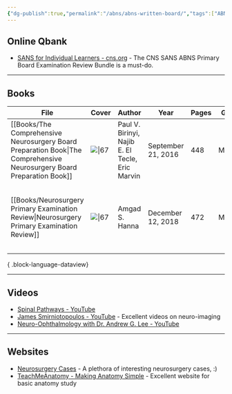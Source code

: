 ```yaml
---
{"dg-publish":true,"permalink":"/abns/abns-written-board/","tags":["ABNS","book"],"created":"2023-03-09T14:32:02.000-08:00","updated":"2023-11-03T21:55:05.765-07:00"}
---
```



## Online Qbank

- [SANS for Individual Learners - cns.org](https://www.cns.org/education/sans-lifelong-learning) - The CNS SANS ABNS Primary Board Examination Review Bundle is a must-do.

---

## Books

| File                                                                                                                      | Cover                                                                                                                    | Author                                          | Year               | Pages | Genre   | Rating     | Comment                                                                              |
| ------------------------------------------------------------------------------------------------------------------------- | ------------------------------------------------------------------------------------------------------------------------ | ----------------------------------------------- | ------------------ | ----- | ------- | ---------- | ------------------------------------------------------------------------------------ |
| [[Books/The Comprehensive Neurosurgery Board Preparation Book\|The Comprehensive Neurosurgery Board Preparation Book]] | ![\|67](http://books.google.com/books/content?id=U32fDAAAQBAJ&printsec=frontcover&img=1&zoom=1&edge=curl&source=gbs_api) | Paul V. Birinyi, Najib E. El Tecle, Eric Marvin | September 21, 2016 | 448   | Medical | ⭐️⭐️⭐️⭐️⭐️ | Excellent Q&A book, recommend for early stage knowledge accumulation.                |
| [[Books/Neurosurgery Primary Examination Review\|Neurosurgery Primary Examination Review]]                             | ![\|67](http://books.google.com/books/content?id=wtB-DwAAQBAJ&printsec=frontcover&img=1&zoom=1&edge=curl&source=gbs_api) | Amgad S. Hanna                                  | December 12, 2018  | 472   | Medical | ⭐️⭐️⭐️⭐️⭐️ | Q&A review book with excellent diagrams and tables, recommend for late stage review. |

{ .block-language-dataview}

---

## Videos

- [Spinal Pathways - YouTube](https://www.youtube.com/playlist?list=PLzl4lgX_3Rvd2qvXgHrGhwGg7AI4_DWpr)
- [James Smirniotopoulos - YouTube](https://www.youtube.com/@JamesSmirniotopoulos/videos) - Excellent videos on neuro-imaging
- [Neuro-Ophthalmology with Dr. Andrew G. Lee - YouTube](https://www.youtube.com/@Neuro-OphthalmologywithDrAndre)

---

## Websites

- [Neurosurgery Cases](https://neurosurgerycases.com/) - A plethora of interesting neurosurgery cases, :)
- [TeachMeAnatomy - Making Anatomy Simple](https://teachmeanatomy.info/) -  Excellent website for basic anatomy study
